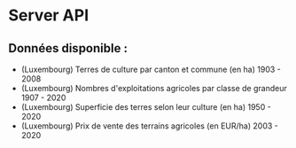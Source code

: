 # Server API

## Données disponible : 
- (Luxembourg) Terres de culture par canton et commune (en ha) 1903 - 2008
- (Luxembourg) Nombres d'exploitations agricoles par classe de grandeur 1907 - 2020
- (Luxembourg) Superficie des terres selon leur culture (en ha) 1950 - 2020
- (Luxembourg) Prix de vente des terrains agricoles (en EUR/ha) 2003 - 2020